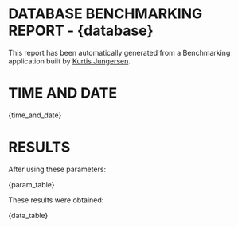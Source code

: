 DATABASE BENCHMARKING REPORT - {database}
=========================================

This report has been automatically generated from a Benchmarking application
built by [Kurtis Jungersen](http://kmjungersen.com).

TIME AND DATE
=============

{time_and_date}


RESULTS
=======

After using these parameters:

{param_table}

These results were obtained:

{data_table}